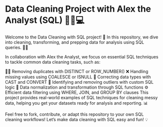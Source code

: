 # Data Cleaning Project with Alex the Analyst (SQL) 🧑‍💻💻
Welcome to the Data Cleaning with SQL project! 🚀 In this repository, we dive into cleaning, transforming, and prepping data for analysis using SQL queries. 🧹✨

In collaboration with Alex the Analyst, we focus on essential SQL techniques to tackle common data cleaning tasks, such as:

🧑‍🔬
Removing duplicates with DISTINCT or ROW_NUMBER()
❌ Handling missing values using COALESCE or ISNULL
🔄 Correcting data types with CAST and CONVERT
🚨 Identifying and removing outliers with custom SQL logic
🧹 Data normalization and transformation through SQL functions
⚙️ Efficient data filtering using WHERE, JOIN, and GROUP BY clauses
This project provides real-world examples of SQL techniques for cleaning messy data, helping you get your datasets ready for analysis and reporting. 📊

Feel free to fork, contribute, or adapt this repository to your own SQL cleaning workflows! Let’s make data cleaning with SQL easy and fun! 💡
